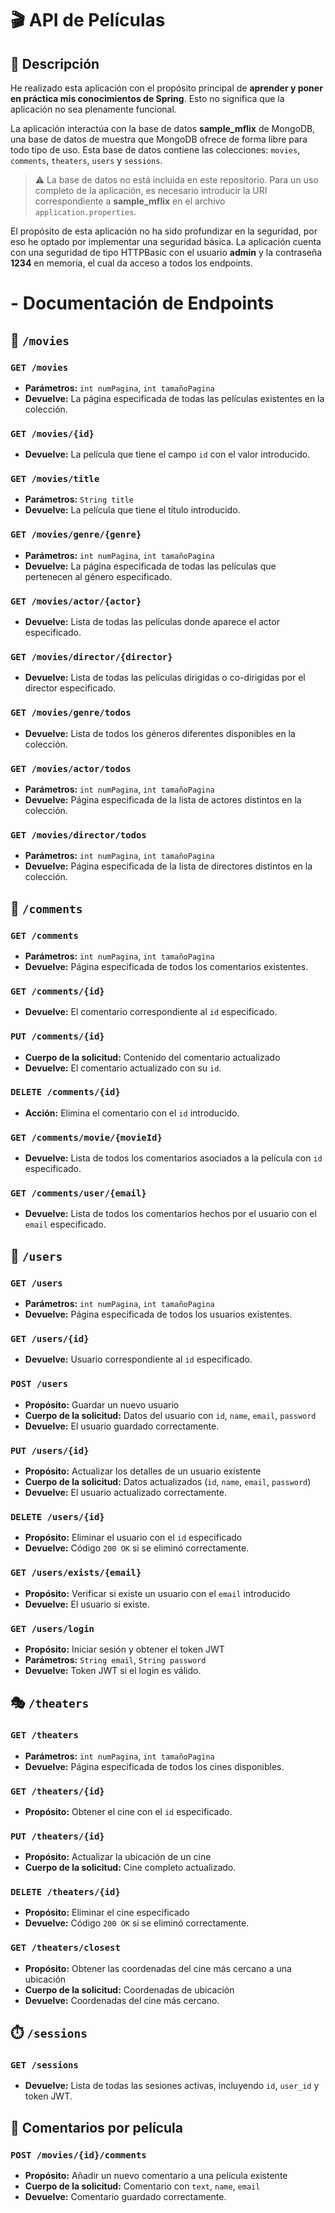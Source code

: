 # 🎬 API de Películas

## 📖 Descripción

He realizado esta aplicación con el propósito principal de **aprender y poner en práctica mis conocimientos de Spring**. Esto no significa que la aplicación no sea plenamente funcional.

La aplicación interactúa con la base de datos **sample_mflix** de MongoDB, una base de datos de muestra que MongoDB ofrece de forma libre para todo tipo de uso.
Esta base de datos contiene las colecciones: `movies`, `comments`, `theaters`, `users` y `sessions`.

> ⚠️ La base de datos no está incluida en este repositorio. Para un uso completo de la aplicación, es necesario introducir la URI correspondiente a **sample_mflix** en el archivo `application.properties`.

El propósito de esta aplicación no ha sido profundizar en la seguridad, por eso he optado por implementar una seguridad básica. La aplicación cuenta con una seguridad de tipo HTTPBasic con el usuario **admin** y la contraseña **1234** en memoria, el cual da acceso a todos los endpoints.

# - Documentación de Endpoints

## 📁 `/movies`

### `GET /movies`
- **Parámetros:** `int numPagina`, `int tamañoPagina`
- **Devuelve:** La página especificada de todas las películas existentes en la colección.

### `GET /movies/{id}`
- **Devuelve:** La película que tiene el campo `id` con el valor introducido.

### `GET /movies/title`
- **Parámetros:** `String title`
- **Devuelve:** La película que tiene el título introducido.

### `GET /movies/genre/{genre}`
- **Parámetros:** `int numPagina`, `int tamañoPagina`
- **Devuelve:** La página especificada de todas las películas que pertenecen al género especificado.

### `GET /movies/actor/{actor}`
- **Devuelve:** Lista de todas las películas donde aparece el actor especificado.

### `GET /movies/director/{director}`
- **Devuelve:** Lista de todas las películas dirigidas o co-dirigidas por el director especificado.

### `GET /movies/genre/todos`
- **Devuelve:** Lista de todos los géneros diferentes disponibles en la colección.

### `GET /movies/actor/todos`
- **Parámetros:** `int numPagina`, `int tamañoPagina`
- **Devuelve:** Página especificada de la lista de actores distintos en la colección.

### `GET /movies/director/todos`
- **Parámetros:** `int numPagina`, `int tamañoPagina`
- **Devuelve:** Página especificada de la lista de directores distintos en la colección.

## 💬 `/comments`

### `GET /comments`
- **Parámetros:** `int numPagina`, `int tamañoPagina`
- **Devuelve:** Página especificada de todos los comentarios existentes.

### `GET /comments/{id}`
- **Devuelve:** El comentario correspondiente al `id` especificado.

### `PUT /comments/{id}`
- **Cuerpo de la solicitud:** Contenido del comentario actualizado
- **Devuelve:** El comentario actualizado con su `id`.

### `DELETE /comments/{id}`
- **Acción:** Elimina el comentario con el `id` introducido.

### `GET /comments/movie/{movieId}`
- **Devuelve:** Lista de todos los comentarios asociados a la película con `id` especificado.

### `GET /comments/user/{email}`
- **Devuelve:** Lista de todos los comentarios hechos por el usuario con el `email` especificado.

## 👤 `/users`

### `GET /users`
- **Parámetros:** `int numPagina`, `int tamañoPagina`
- **Devuelve:** Página especificada de todos los usuarios existentes.

### `GET /users/{id}`
- **Devuelve:** Usuario correspondiente al `id` especificado.

### `POST /users`
- **Propósito:** Guardar un nuevo usuario
- **Cuerpo de la solicitud:** Datos del usuario con `id`, `name`, `email`, `password`
- **Devuelve:** El usuario guardado correctamente.

### `PUT /users/{id}`
- **Propósito:** Actualizar los detalles de un usuario existente
- **Cuerpo de la solicitud:** Datos actualizados (`id`, `name`, `email`, `password`)
- **Devuelve:** El usuario actualizado correctamente.

### `DELETE /users/{id}`
- **Propósito:** Eliminar el usuario con el `id` especificado
- **Devuelve:** Código `200 OK` si se eliminó correctamente.

### `GET /users/exists/{email}`
- **Propósito:** Verificar si existe un usuario con el `email` introducido
- **Devuelve:** El usuario si existe.

### `GET /users/login`
- **Propósito:** Iniciar sesión y obtener el token JWT
- **Parámetros:** `String email`, `String password`
- **Devuelve:** Token JWT si el login es válido.

## 🎭 `/theaters`

### `GET /theaters`
- **Parámetros:** `int numPagina`, `int tamañoPagina`
- **Devuelve:** Página especificada de todos los cines disponibles.

### `GET /theaters/{id}`
- **Propósito:** Obtener el cine con el `id` especificado.

### `PUT /theaters/{id}`
- **Propósito:** Actualizar la ubicación de un cine
- **Cuerpo de la solicitud:** Cine completo actualizado.

### `DELETE /theaters/{id}`
- **Propósito:** Eliminar el cine especificado
- **Devuelve:** Código `200 OK` si se eliminó correctamente.

### `GET /theaters/closest`
- **Propósito:** Obtener las coordenadas del cine más cercano a una ubicación
- **Cuerpo de la solicitud:** Coordenadas de ubicación
- **Devuelve:** Coordenadas del cine más cercano.

## ⏱️ `/sessions`

### `GET /sessions`
- **Devuelve:** Lista de todas las sesiones activas, incluyendo `id`, `user_id` y token JWT.

## 📝 Comentarios por película

### `POST /movies/{id}/comments`
- **Propósito:** Añadir un nuevo comentario a una película existente
- **Cuerpo de la solicitud:** Comentario con `text`, `name`, `email`
- **Devuelve:** Comentario guardado correctamente.




